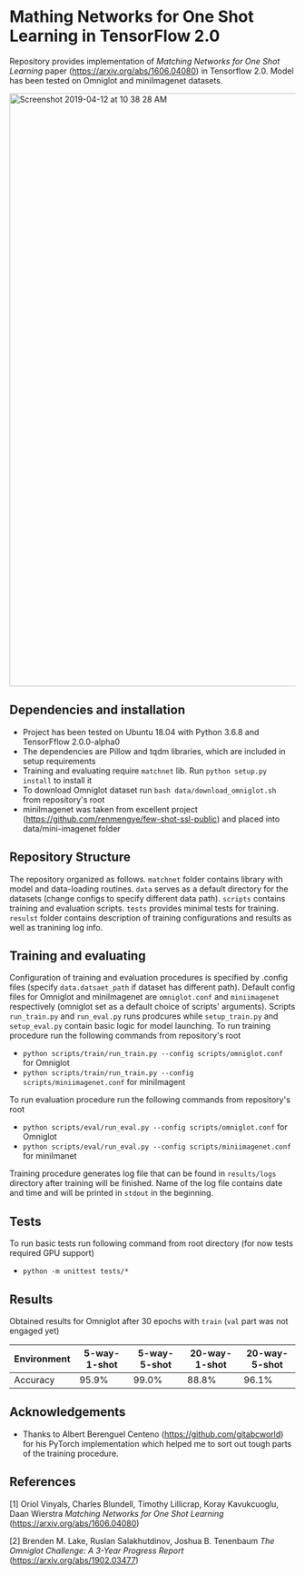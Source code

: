 # Mathing Networks for One Shot Learning in TensorFlow 2.0

Repository provides implementation of _Matching Networks for One Shot Learning_ paper (https://arxiv.org/abs/1606.04080) in Tensorflow 2.0. Model has been tested on Omniglot and miniImagenet datasets.

<img width="1044" alt="Screenshot 2019-04-12 at 10 38 28 AM" src="https://user-images.githubusercontent.com/23639048/56020148-28af9900-5d0f-11e9-8a2d-c463ea46d3d5.png">

## Dependencies and installation

* Project has been tested on Ubuntu 18.04 with Python 3.6.8 and TensorFflow 2.0.0-alpha0
* The dependencies are Pillow and tqdm libraries, which are included in setup requirements
* Training and evaluating require `matchnet` lib. Run `python setup.py install` to install it
* To download Omniglot dataset run `bash data/download_omniglot.sh` from repository's root
* miniImagenet was taken from excellent project (https://github.com/renmengye/few-shot-ssl-public) and placed into data/mini-imagenet folder

## Repository Structure

The repository organized as follows. `matchnet` folder contains library with model and data-loading routines. `data` serves as a default directory for the datasets (change configs to specify different data path). `scripts` contains training and evaluation scripts. `tests` provides minimal tests for training. `resulst` folder contains description of training configurations and results as well as tranining log info.

## Training and evaluating

Configuration of training and evaluation procedures is specified by .config files (specify `data.datsaet_path` if dataset has different path). Default config files for Omniglot and miniImagenet are `omniglot.conf` and `miniimagenet` respectively (omniglot set as a default choice of scripts' arguments). Scripts `run_train.py` and `run_eval.py` runs prodcures while `setup_train.py` and `setup_eval.py` contain basic logic for model launching.
To run training procedure run the following commands from repository's root
* `python scripts/train/run_train.py --config scripts/omniglot.conf` for Omniglot
* `python scripts/train/run_train.py --config scripts/miniimagenet.conf` for miniImagent

To run evaluation procedure run the following commands from repository's root
* `python scripts/eval/run_eval.py --config scripts/omniglot.conf` for Omniglot
* `python scripts/eval/run_eval.py --config scripts/miniimagenet.conf` for miniImanet

Training procedure generates log file that can be found in `results/logs` directory after training will be finished. Name of the log file contains date and time and will be printed in `stdout` in the beginning.

## Tests

To run basic tests run following command from root directory (for now tests required GPU support)
* `python -m unittest tests/*`

## Results

Obtained results for Omniglot after 30 epochs with `train` (`val` part was not engaged yet)

| Environment                 | 5-way-1-shot     | 5-way-5-shot     | 20-way-1-shot    | 20-way-5-shot    |
|-----------------------------|------------------|------------------|------------------|------------------|
| Accuracy                    | 95.9%            | 99.0%            | 88.8%            | 96.1%            |

## Acknowledgements

* Thanks to Albert Berenguel Centeno (https://github.com/gitabcworld) for his PyTorch implementation which helped me to sort out tough parts of the training procedure.

## References

[1] Oriol Vinyals, Charles Blundell, Timothy Lillicrap, Koray Kavukcuoglu, Daan Wierstra _Matching Networks for One Shot Learning_ (https://arxiv.org/abs/1606.04080)

[2] Brenden M. Lake, Ruslan Salakhutdinov, Joshua B. Tenenbaum _The Omniglot Challenge: A 3-Year Progress Report_ (https://arxiv.org/abs/1902.03477)

